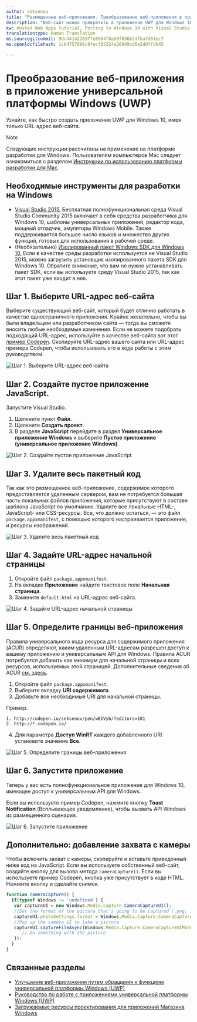 ```yaml
---
author: seksenov
title: "Размещенные веб-приложения. Преобразование веб-приложения в приложение для Windows с помощью Visual Studio"
description: "Веб-сайт можно превратить в приложение UWP для Windows 10 с помощью Visual Studio"
kw: Hosted Web Apps tutorial, Porting to Windows 10 with Visual Studio, How to convert website to Windows, How to add website to Windows Store, Packaging web application for Microsoft Store, Test Windows 10 native features and runtime APIs with CodePen, How to use Windows Cortana Live Tiles Built-in Camera on my Website with remote JavaScript
translationtype: Human Translation
ms.sourcegitcommit: 9dc441422637fe6984f0ab0f036b2dfba7d61ec7
ms.openlocfilehash: 1cb4757896c9fecf05224a26949cd6e2ddffdb45

---
```


# <a name="convert-your-web-application-to-a-universal-windows-platform-uwp-app"></a>Преобразование веб-приложения в приложение универсальной платформы Windows (UWP)

Узнайте, как быстро создать приложение UWP для Windows 10, имея только URL-адрес веб-сайта. 

> [!NOTE]
> Следующие инструкции рассчитаны на применение на платформе разработки для Windows. Пользователям компьютеров Mac следует ознакомиться с разделом [Инструкции по использованию платформы разработки для Mac](/hwa-create-mac.md).

## <a name="what-you-need-to-develop-on-windows"></a>Необходимые инструменты для разработки на Windows

- [Visual Studio 2015.](https://www.visualstudio.com/) Бесплатная полнофункциональная среда Visual Studio Community 2015 включает в себя средства разработчика для Windows 10, шаблоны универсальных приложений, редактор кода, мощный отладчик, эмуляторы Windows Mobile. Также поддерживается большое число языков и множество других функций, готовых для использования в рабочей среде.
- (Необязательно) [Изолированный пакет Windows SDK для Windows 10.](https://dev.windows.com/downloads/windows-10-sdk) Если в качестве среды разработки используется не Visual Studio 2015, можно загрузить установщик изолированного пакета SDK для Windows 10. Обратите внимание, что вам не нужно устанавливать пакет SDK, если вы используете среду Visual Studio 2015, так как этот пакет уже входит в нее.

## <a name="step-1-pick-a-website-url"></a>Шаг 1. Выберите URL-адрес веб-сайта
Выберите существующий веб-сайт, который будет отлично работать в качестве одностраничного приложения. Крайне желательно, чтобы вы были владельцем или разработчиком сайта — тогда вы сможете вносить любые необходимые изменения. Если не можете подобрать подходящий URL-адрес, используйте в качестве веб-сайта вот этот [пример Codepen](http://codepen.io/seksenov/pen/wBbVyb/?editors=101). Скопируйте URL-адрес вашего сайта или URL-адрес примера Codepen, чтобы использовать его в ходе работы с этим руководством. 

![Шаг 1. Выберите URL-адрес веб-сайта](images/hwa-to-uwp/windows_step1.png)

## <a name="step-2-create-a-blank-javascript-app"></a>Шаг 2. Создайте пустое приложение JavaScript.

Запустите Visual Studio.
1. Щелкните пункт **Файл**.
2. Щелкните **Создать проект**.
3. В разделе **JavaScript** перейдите в раздел **Универсальное приложение Windows** и выберите **Пустое приложение (универсальное приложение Windows)**.

![Шаг 2. Создайте пустое приложение JavaScript.](images/hwa-to-uwp/windows_step2.png)

## <a name="step-3-delete-any-packaged-code"></a>Шаг 3. Удалите весь пакетный код

Так как это размещенное веб-приложение, содержимое которого предоставляется удаленным сервером, вам не потребуется большая часть локальных файлов приложения, которые присутствуют в составе шаблона JavaScript по умолчанию. Удалите все локальные HTML-, JavaScript- или CSS-ресурсы. Все, что должно остаться, — это файл `package.appxmanifest`, с помощью которого настраивается приложение, и ресурсы изображений.

![Шаг 3. Удалите весь пакетный код](images/hwa-to-uwp/windows_step3.png)

## <a name="step-4-set-the-start-page-url"></a>Шаг 4. Задайте URL-адрес начальной страницы

1. Откройте файл `package.appxmanifest`.
2. На вкладке **Приложение** найдите текстовое поле **Начальная страница**.
3. Замените `default.html` на URL-адрес веб-сайта.

![Шаг 4. Задайте URL-адрес начальной страницы](images/hwa-to-uwp/windows_step4.png)

## <a name="step-5-define-the-boundaries-of-your-web-app"></a>Шаг 5. Определите границы веб-приложения

Правила универсального кода ресурса для содержимого приложения (ACUR) определяют, каким удаленным URL-адресам разрешен доступ к вашему приложению и универсальным API для Windows. Правила ACUR потребуется добавить как минимум для начальной страницы и всех ресурсов, используемых этой страницей. Дополнительные сведения об ACUR [см. здесь](./hwa-access-features.md).
1. Откройте файл `package.appxmanifest`.
2. Выберите вкладку **URI содержимого**.
3. Добавьте все необходимые URI для начальной страницы.

Пример.
```
1. http://codepen.io/seksenov/pen/wBbVyb/?editors=101
2. http://*.codepen.io/
```
4. Для параметра **Доступ WinRT** каждого добавленного URI установите значение **Все**.

![Шаг 5. Определите границы веб-приложения](images/hwa-to-uwp/windows_step5.png)

## <a name="step-6-run-your-app"></a>Шаг 6. Запустите приложение

Теперь у вас есть полнофункциональное приложение для Windows 10, имеющее доступ к универсальным API для Windows.

Если вы используете пример Codepen, нажмите кнопку **Toast Notification** (Всплывающее уведомление), чтобы вызвать API Windows из размещенного сценария.

![Шаг 6. Запустите приложение](images/hwa-to-uwp/windows_step6.png)

## <a name="bonus-add-camera-capture"></a>Дополнительно: добавление захвата с камеры

Чтобы включить захват с камеры, скопируйте и вставьте приведенный ниже код на JavaScript. Если вы используете собственный веб-сайт, создайте кнопку для вызова метода `cameraCapture()`. Если вы используете пример Codepen, кнопка уже присутствует в коде HTML. Нажмите кнопку и сделайте снимок.

```JavaScript
function cameraCapture() {
  if(typeof Windows != 'undefined') {
   var captureUI = new Windows.Media.Capture.CameraCaptureUI();
   //Set the format of the picture that's going to be captured (.png, .jpg, ...)
   captureUI.photoSettings.format = Windows.Media.Capture.CameraCaptureUIPhotoFormat.png;
   //Pop up the camera UI to take a picture
   captureUI.captureFileAsync(Windows.Media.Capture.CameraCaptureUIMode.photo).then(function (capturedItem) {
      // Do something with the picture
   });
  }
}
```

## <a name="related-topics"></a>Связанные разделы

- [Улучшение веб-приложения путем обращения к функциям универсальной платформы Windows (UWP)](hwa-access-features.md)
- [Руководство по работе с приложениями универсальной платформы Windows (UWP)](http://go.microsoft.com/fwlink/p/?LinkID=397871)
- [Загружаемые ресурсы проектирования для приложений Магазина Windows](https://msdn.microsoft.com/library/windows/apps/xaml/bg125377.aspx)



<!--HONumber=Dec16_HO1-->


